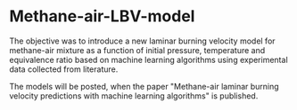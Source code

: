# Methane-air-LBV-model
The objective was to introduce a new laminar burning velocity model for methane-air mixture as a function of initial pressure, temperature and equivalence ratio based on machine learning algorithms using experimental data collected from literature. 

The models will be posted, when the paper "Methane-air laminar burning velocity predictions with machine learning algorithms" is published.
